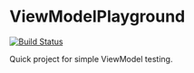 # ViewModelPlayground 

[![Build Status](https://travis-ci.org/DEcSENT/ViewModelPlayground.svg?branch=master)](https://travis-ci.org/DEcSENT/ViewModelPlayground)

Quick project for simple ViewModel testing.
